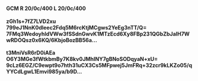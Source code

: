 #### GCM R 20/0c/400 L 20/0c/400
**zGh1s+7fZ7LVD2xu**<br/>**799eJ1NnK0dleec2Fdq5M6rcKtjMCgws2YeEg3nTT/Q=**<br/>**7FMq3WedoyhldVWw3fSSdnGwvK1MTzEcd6Xy8FBp231QGbZbJaIH7WwRDOQsz0x6KQ/6KbjoBozBB56a...**<br/><br/>
**t3MniVsR6rD0iAEa**<br/>**O6Y3MGe3fWtkbmBy7K8kv0JMhINY7gBNoSODqyaN+xU=**<br/>**9cLz6EGZ/C9ewpt9o7hth31uCX3Cs5MFpwej5JmFRq+32zcr9kLKZo05/qYYCdLgwL1Emvi985ya/b9D...**